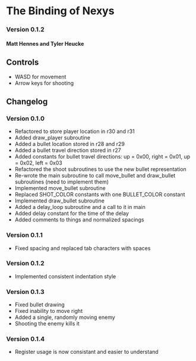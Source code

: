 # The Binding of Nexys

### Version 0.1.2

#### Matt Hennes and Tyler Heucke

## Controls

- WASD for movement
- Arrow keys for shooting

## Changelog

### Version 0.1.0
- Refactored to store player location in r30 and r31
- Added draw_player subroutine
- Added a bullet location stored in r28 and r29
- Added a bullet travel direction stored in r27
- Added constants for bullet travel directions: up = 0x00, right = 0x01,
	up = 0x02, left = 0x03
- Refactored the shoot subroutines to use the new bullet representation
- Re-wrote the main subroutine to call move_bullet and draw_bullet
	subroutines (need to implement them)
- Implemented move_bullet subroutine
- Replaced SHOT_COLOR constants with one BULLET_COLOR constant
- Implemented draw_bullet subroutine
- Added a delay_loop subroutine and a call to it in main
- Added delay constant for the time of the delay
- Added comments to things and normalized spacings

### Version 0.1.1
- Fixed spacing and replaced tab characters with spaces

### Version 0.1.2
- Implemented consistent indentation style

### Version 0.1.3
- Fixed bullet drawing
- Fixed inability to move right
- Added a single, randomly moving enemy
- Shooting the enemy kills it

### Version 0.1.4
- Register usage is now consistant and easier to understand

